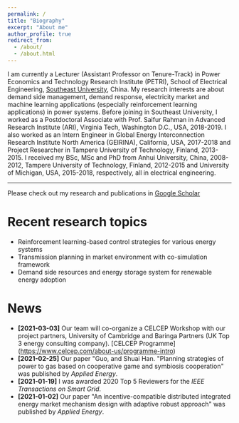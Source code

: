 ```yaml
---
permalink: /
title: "Biography"
excerpt: "About me"
author_profile: true
redirect_from: 
  - /about/
  - /about.html
---
```


I am currently a Lecturer (Assistant Professor on Tenure-Track) in Power Economics and Technology Research Institute (PETRI), School of Electrical Engineering, [Southeast University](https://www.seu.edu.cn/), China. My research interests are about demand side management, demand response, electricity market and machine learning applications (especially reinforcement learning applications) in power systems. Before joining in Southeast University, I worked as a Postdoctoral Associate with Prof. Saifur Rahman in Advanced Research Institute (ARI), Virginia Tech, Washington D.C., USA, 2018-2019. I also worked as an Intern Engineer in Global Energy Interconnection Research Institute North America (GEIRINA), California, USA, 2017-2018 and Project Researcher in Tampere University of Technology, Finland, 2013-2015. I received my BSc, MSc and PhD from Anhui University, China, 2008-2012, Tampere University of Technology, Finland, 2012-2015 and University of Michigan, USA, 2015-2018, respectively, all in electrical engineering.

------
Please check out my research and publications in [Google Scholar](https://scholar.google.com/citations?user=4Ty4Y_MAAAAJ&hl=en)


Recent research topics
======
- Reinforcement learning-based control strategies for various energy systems
- Transmission planning in market environment with co-simulation framework
- Demand side resources and energy storage system for renewable energy adoption


News
======
- **[2021-03-03]**  Our team will co-organize a CELCEP Workshop with our project partners, University of Cambridge and Baringa Partners (UK Top 3 energy consulting company). [CELCEP Programme] (https://www.celcep.com/about-us/programme-intro)
- **[2021-02-25]**  Our paper "Guo, and Shuai Han. "Planning strategies of power to gas based on cooperative game and symbiosis cooperation" was published by *Applied Energy*.
- **[2021-01-19]**  I was awarded 2020 Top 5 Reviewers for the *IEEE Transactions on Smart Grid*.
- **[2021-01-02]**  Our paper "An incentive-compatible distributed integrated energy market mechanism design with adaptive robust approach" was published by *Applied Energy*.

